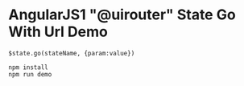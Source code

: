 AngularJS1 "@uirouter" State Go With Url Demo
=============================================

`$state.go(stateName, {param:value})`

```
npm install
npm run demo
```
